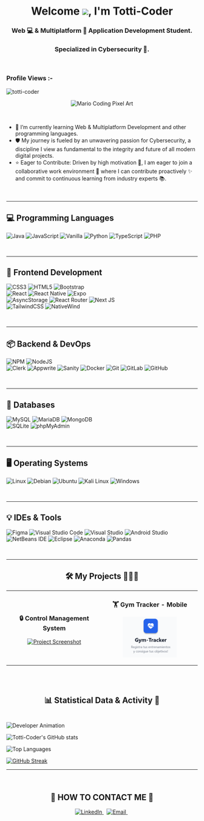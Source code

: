<h1 align="center">Welcome <img src="https://media.giphy.com/media/hvRJCLFzcasrR4ia7z/giphy.gif" width="29px">, I'm Totti-Coder</h1>
<h3 align="center">Web 💻 & Multiplatform 📱 Application Development Student.</h3>

<h3 align="center">Specialized in Cybersecurity 🔐.</h3>
<br>

<p align="right"> <h3>Profile Views :-</h3> <img src="https://komarev.com/ghpvc/?username=totti-coder&label=Profile%20views&color=0e75b6&style=flat"
    alt="totti-coder" /> 
</p>


<p align="center"><img src="https://user-images.githubusercontent.com/74038190/225813708-98b745f2-7d22-48cf-9150-083f1b00d6c9.gif" alt="Mario Coding Pixel Art" width="1000px"/></p>

<br>

- 🌱 I’m currently learning Web & Multiplatform Development and other programming languages.
- 🛡️ My journey is fueled by an unwavering passion for Cybersecurity, a discipline I view as fundamental to the integrity and future of all modern digital projects.
- ⭐ Eager to Contribute: Driven by high motivation 🚀, I am eager to join a collaborative work environment 🤝 where I can contribute proactively ✨ and commit to continuous learning from industry experts 📚.

<br>

---

## 💻 Programming Languages

![Java](https://img.shields.io/badge/java-%23ED8B00.svg?style=for-the-badge&logo=java&logoColor=white) ![JavaScript](https://img.shields.io/badge/javascript-%23323330.svg?style=for-the-badge&logo=javascript&logoColor=%23F7DF1E) 
![Vanilla](https://img.shields.io/badge/Vanilla_JS-%23F7DF1E.svg?style=for-the-badge&logo=javascript&logoColor=black) 
![Python](https://img.shields.io/badge/python-3670A0?style=for-the-badge&logo=python&logoColor=ffdd54) 
![TypeScript](https://img.shields.io/badge/typescript-%23007ACC.svg?style=for-the-badge&logo=typescript&logoColor=white)
![PHP](https://img.shields.io/badge/php-%23777BB4.svg?style=for-the-badge&logo=php&logoColor=white) 

<br>

---

## 📂 Frontend Development

![CSS3](https://img.shields.io/badge/css3-%231572B6.svg?style=for-the-badge&logo=css3&logoColor=white) 
![HTML5](https://img.shields.io/badge/html5-%23E34F26.svg?style=for-the-badge&logo=html5&logoColor=white) 
![Bootstrap](https://img.shields.io/badge/bootstrap-%23563D7C.svg?style=for-the-badge&logo=bootstrap&logoColor=white)  
![React](https://img.shields.io/badge/react-%2320232a.svg?style=for-the-badge&logo=react&logoColor=%2361DAFB) 
![React Native](https://img.shields.io/badge/react_native-%2320232a.svg?style=for-the-badge&logo=react&logoColor=%2361DAFB) 
![Expo](https://img.shields.io/badge/Expo-%231B1F22.svg?style=for-the-badge&logo=expo&logoColor=white)  
![AsyncStorage](https://img.shields.io/badge/AsyncStorage-black?style=for-the-badge&logo=react&logoColor=%2361DAFB)
![React Router](https://img.shields.io/badge/React_Router-CA4245?style=for-the-badge&logo=react-router&logoColor=white) 
![Next JS](https://img.shields.io/badge/Next-black?style=for-the-badge&logo=next.js&logoColor=white)  
![TailwindCSS](https://img.shields.io/badge/tailwindcss-%2338B2AC.svg?style=for-the-badge&logo=tailwind-css&logoColor=white)
![NativeWind](https://img.shields.io/badge/NativeWind-%23072b48.svg?style=for-the-badge&logo=tailwind-css&logoColor=white)

<br>

---

## 📦 Backend & DevOps

![NPM](https://img.shields.io/badge/NPM-%23000000.svg?style=for-the-badge&logo=npm&logoColor=white) 
![NodeJS](https://img.shields.io/badge/node.js-6DA55F?style=for-the-badge&logo=node.js&logoColor=white)  
![Clerk](https://img.shields.io/badge/Clerk-%234151D8.svg?style=for-the-badge&logo=clerk&logoColor=white) 
![Appwrite](https://img.shields.io/badge/Appwrite-%23f02e65.svg?style=for-the-badge&logo=appwrite&logoColor=white)
![Sanity](https://img.shields.io/badge/Sanity-%23F03E22.svg?style=for-the-badge&logo=sanity&logoColor=white)
![Docker](https://img.shields.io/badge/Docker-%230db7ed.svg?style=for-the-badge&logo=docker&logoColor=white) 
![Git](https://img.shields.io/badge/Git-%23f05032.svg?style=for-the-badge&logo=git&logoColor=white) 
![GitLab](https://img.shields.io/badge/gitlab-%23181717.svg?style=for-the-badge&logo=gitlab&logoColor=white) 
![GitHub](https://img.shields.io/badge/github-%23121011.svg?style=for-the-badge&logo=github&logoColor=white) 

<br>

---

## 💾 Databases

![MySQL](https://img.shields.io/badge/mysql-%2300f.svg?style=for-the-badge&logo=mysql&logoColor=white) 
![MariaDB](https://img.shields.io/badge/MariaDB-003545?style=for-the-badge&logo=mariadb&logoColor=white) 
![MongoDB](https://img.shields.io/badge/MongoDB-%234ea94b.svg?style=for-the-badge&logo=mongodb&logoColor=white)  
![SQLite](https://img.shields.io/badge/SQLite-%2307405e.svg?style=for-the-badge&logo=sqlite&logoColor=white)
![phpMyAdmin](https://img.shields.io/badge/phpMyAdmin-%23616183.svg?style=for-the-badge&logo=phpmyadmin&logoColor=white)

<br>

---

## 🖥️ Operating Systems

![Linux](https://img.shields.io/badge/Linux-FCC624?style=for-the-badge&logo=linux&logoColor=black)
![Debian](https://img.shields.io/badge/Debian-D70A53?style=for-the-badge&logo=debian&logoColor=white)
![Ubuntu](https://img.shields.io/badge/Ubuntu-E95420?style=for-the-badge&logo=ubuntu&logoColor=white)
![Kali Linux](https://img.shields.io/badge/Kali%20Linux-268BEE?style=for-the-badge&logo=kalilinux&logoColor=white)
![Windows](https://img.shields.io/badge/Windows-0078D6?style=for-the-badge&logo=windows&logoColor=white)

<br>

---

## 💡 IDEs & Tools

![Figma](https://img.shields.io/badge/figma-%23F24E1E.svg?style=for-the-badge&logo=figma&logoColor=white)
![Visual Studio Code](https://img.shields.io/badge/Visual%20Studio%20Code-0078d7.svg?style=for-the-badge&logo=visual-studio-code&logoColor=white) 
![Visual Studio](https://img.shields.io/badge/Visual%20Studio-5C2D91.svg?style=for-the-badge&logo=visual-studio&logoColor=white)
![Android Studio](https://img.shields.io/badge/Android%20Studio-3DDC84.svg?style=for-the-badge&logo=android-studio&logoColor=white)
![NetBeans IDE](https://img.shields.io/badge/NetBeans%20IDE-1B6AC6.svg?style=for-the-badge&logo=apache-netbeans-ide&logoColor=white)
![Eclipse](https://img.shields.io/badge/Eclipse-%232C2255.svg?style=for-the-badge&logo=eclipse&logoColor=white)
![Anaconda](https://img.shields.io/badge/Anaconda-%2344A8E0.svg?style=for-the-badge&logo=anaconda&logoColor=white)
![Pandas](https://img.shields.io/badge/pandas-%23150458.svg?style=for-the-badge&logo=pandas&logoColor=white)

<br>

---

<h2 align="center">🛠️ My Projects 👨🏻‍💻</h2>

<table width="100%">
  <tr> 
    <td width="50%" align="center">
      <h3 align="center">🔒 Control Management System</h3>
      <p align="center">
        <a href="https://control-management-sys.infinityfreeapp.com/" title="Demo">
          <img width="90%" src="https://github.com/Totti-Coder/CMS/blob/main/recursos/imagenes/Screenshot.png" alt="Project Screenshot" />
        </a>
      </p>
    </td>
    <td width="50%" align="center">
      <h3 align="center">🏋️ Gym Tracker - Mobile</h3>
      <p align="center">
        <a href="https://pablo-totti-fit-app--dtvgnfj9hh.expo.app/sign-in" title="Demo">
          <img width="60%" src="https://github.com/Totti-Coder/App-Gym-Expo-React-Native-TypeScript-Sanity/blob/main/gymtracker.png?raw=true" alt="Project Screenshot" />
        </a>
      </p>
    </td>
  </tr>
</table>

<br>
<br>

<h2 align="center">📊 Statistical Data & Activity 🚀</h2>
<br>

<img align="center" src="https://github.com/Adam-pw/Adam-pw/blob/main/animation_500_kxa883sd.gif" alt="Developer Animation" width="500px"/>

![Totti-Coder's GitHub stats](https://github-readme-stats.vercel.app/api?username=totti-coder&theme=tokyonight&show_icons=true)

![Top Languages](https://github-readme-stats.vercel.app/api/top-langs/?username=totti-coder&layout=compact&theme=dark)

[![GitHub Streak](https://github-readme-streak-stats.herokuapp.com?user=Totti-Coder&theme=tokyonight&border_radius=5&date_format=M%20j%5B%2C%20Y%5D&mode=weekly)](https://git.io/streak-stats)
<br>
<hr>

<br>

<h2 align="center">📲 HOW TO CONTACT ME 🤝</h2>

<p align="center">
    <a href="https://www.linkedin.com/in/pablo-garc%C3%ADa-roza-5272932aa/" target="_blank">
        <img src="https://img.shields.io/badge/LinkedIn-%230077B5.svg?style=for-the-badge&logo=linkedin&logoColor=white" alt="LinkedIn" />
    </a>
    &nbsp;
    <a href="mailto:pablogroza@gmail.com" target="_blank">
        <img src="https://img.shields.io/badge/Email-D14836?style=for-the-badge&logo=gmail&logoColor=white" alt="Email" />
    </a>
    &nbsp;
</p>

<br>

